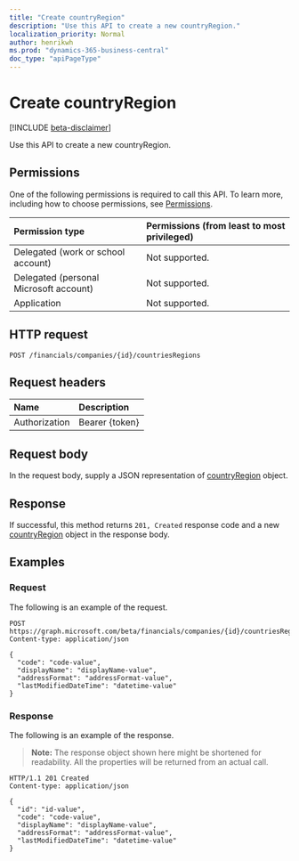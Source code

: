 ```yaml
---
title: "Create countryRegion"
description: "Use this API to create a new countryRegion."
localization_priority: Normal
author: henrikwh
ms.prod: "dynamics-365-business-central"
doc_type: "apiPageType"
---
```


# Create countryRegion

[!INCLUDE [beta-disclaimer](../../includes/beta-disclaimer.md)]

Use this API to create a new countryRegion.

## Permissions

One of the following permissions is required to call this API. To learn more, including how to choose permissions, see [Permissions](/graph/permissions-reference).

| Permission type                        | Permissions (from least to most privileged) |
|:---------------------------------------|:--------------------------------------------|
| Delegated (work or school account)     | Not supported. |
| Delegated (personal Microsoft account) | Not supported. |
| Application                            | Not supported. |

## HTTP request

<!-- { "blockType": "ignored" } -->

```http
POST /financials/companies/{id}/countriesRegions
```

## Request headers

| Name          | Description   |
|:--------------|:--------------|
| Authorization | Bearer {token} |

## Request body

In the request body, supply a JSON representation of [countryRegion](../resources/dynamics-countryregion.md) object.

## Response

If successful, this method returns `201, Created` response code and a new [countryRegion](../resources/dynamics-countryregion.md) object in the response body.

## Examples

### Request

The following is an example of the request.
<!-- {
  "blockType": "request",
  "name": "create_countryregion_from_company"
}-->

```http
POST https://graph.microsoft.com/beta/financials/companies/{id}/countriesRegions
Content-type: application/json

{
  "code": "code-value",
  "displayName": "displayName-value",
  "addressFormat": "addressFormat-value",
  "lastModifiedDateTime": "datetime-value"
}
```

### Response

The following is an example of the response.

> **Note:** The response object shown here might be shortened for readability. All the properties will be returned from an actual call.

<!-- {
  "blockType": "response",
  "truncated": true,
  "@odata.type": "microsoft.graph.countryRegion"
} -->

```http
HTTP/1.1 201 Created
Content-type: application/json

{
  "id": "id-value",
  "code": "code-value",
  "displayName": "displayName-value",
  "addressFormat": "addressFormat-value",
  "lastModifiedDateTime": "datetime-value"
}
```

<!-- uuid: 16cd6b66-4b1a-43a1-adaf-3a886856ed98
2019-02-04 14:57:30 UTC -->
<!-- {
  "type": "#page.annotation",
  "description": "Create countryRegion",
  "keywords": "",
  "section": "documentation",
  "tocPath": ""
}-->